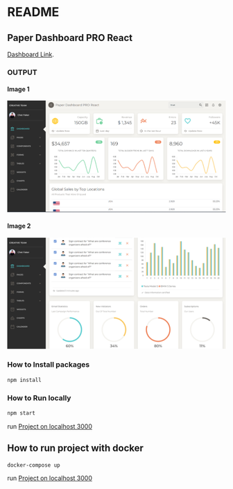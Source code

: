 # README #

## Paper Dashboard PRO React

[Dashboard Link](https://demos.creative-tim.com/paper-dashboard-pro-react/?_ga=2.80476183.1239153833.1691817015-663668664.1684823771#/admin/dashboard).


### OUTPUT

#### Image 1
![alt text](./public/assets/output1.png)


#### Image 2
![alt text](./public/assets/output2.png)

### How to Install packages

```bash
npm install
```

### How to Run locally

```bash
npm start
```
run [Project on localhost 3000](http://localhost:3000/)


## How to run project with docker

```bash
docker-compose up
```

run [Project on localhost 3000](http://localhost:3000/)
